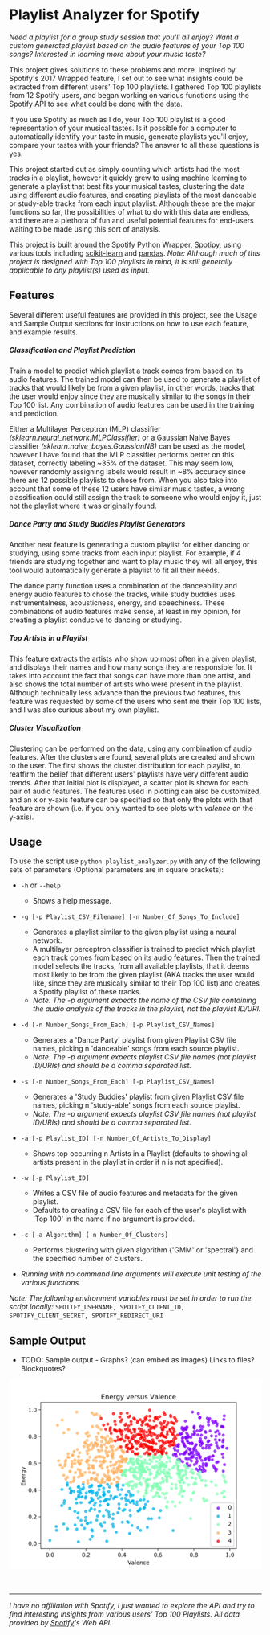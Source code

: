 # Playlist Analyzer for Spotify


*Need a playlist for a group study session that you'll all enjoy? Want a custom generated playlist based on the audio features of your Top 100 songs? Interested in learning more about your music taste?* 

This project gives solutions to these problems and more. Inspired by Spotify's 2017 Wrapped feature, I set out to see what insights could be extracted from different users' Top 100 playlists. I gathered Top 100 playlists from 12 Spotify users, and began working on various functions using the Spotify API to see what could be done with the data.

If you use Spotify as much as I do, your Top 100 playlist is a good representation of your musical tastes. Is it possible for a computer to automatically identify your taste in music, generate playlists you'll enjoy, compare your tastes with your friends? The answer to all these questions is yes.

This project started out as simply counting which artists had the most tracks in a playlist, however it quickly grew to using machine learning to generate a playlist that best fits your musical tastes, clustering the data using different audio features, and creating playlists of the most danceable or study-able tracks from each input playlist. Although these are the major functions so far, the possibilities of what to do with this data are endless, and there are a plethora of fun and useful potential features for end-users waiting to be made using this sort of analysis. 


This project is built around the Spotify Python Wrapper, [Spotipy](https://github.com/plamere/spotipy), using various tools including [scikit-learn](http://scikit-learn.org/stable/) and [pandas](https://pandas.pydata.org/). *Note: Although much of this project is designed with Top 100 playlists in mind, it is still generally applicable to any playlist(s) used as input.*


## Features
Several different useful features are provided in this project, see the Usage and Sample Output sections for instructions on how to use each feature, and example results.
##### Classification and Playlist Prediction

Train a model to predict which playlist a track comes from based on its audio features. The trained model can then be used to generate a playlist of tracks that would likely be from a given playlist, in other words, tracks that the user would enjoy since they are musically similar to the songs in their Top 100 list. Any combination of audio features can be used in the training and prediction.

Either a Multilayer Perceptron (MLP) classifier *(sklearn.neural_network.MLPClassifier)* or a Gaussian Naive Bayes classifier *(sklearn.naive_bayes.GaussianNB)* can be used as the model, however I have found that the MLP classifier performs better on this dataset, correctly labeling ~35% of the dataset. This may seem low, however randomly assigning labels would result in ~8% accuracy since there are 12 possible playlists to chose from. When you also take into account that some of these 12 users have similar music tastes, a wrong classification could still assign the track to someone who would enjoy it, just not the playlist where it was originally found.

##### Dance Party and Study Buddies Playlist Generators
Another neat feature is generating a custom playlist for either dancing or studying, using some tracks from each input playlist. For example, if 4 friends are studying together and want to play music they will all enjoy, this tool would automatically generate a playlist to fit all their needs. 

The dance party function uses a combination of the danceability and energy audio features to chose the tracks, while study buddies uses instrumentalness, acousticness, energy, and speechiness. These combinations of audio features make sense, at least in my opinion, for creating a playlist conducive to dancing or studying. 

##### Top Artists in a Playlist
This feature extracts the artists who show up most often in a given playlist, and displays their names and how many songs they are responsible for. It takes into account the fact that songs can have more than one artist, and also shows the total number of artists who were present in the playlist. Although technically less advance than the previous two features, this feature was requested by some of the users who sent me their Top 100 lists, and I was also curious about my own playlist.

##### Cluster Visualization
Clustering can be performed on the data, using any combination of audio features. After the clusters are found, several plots are created and shown to the user. The first shows the cluster distribution for each playlist, to reaffirm the belief that different users' playlists have very different audio trends. After that initial plot is displayed, a scatter plot is shown for each pair of audio features. The features used in plotting can also be customized, and an x or y-axis feature can be specified so that only the plots with that feature are shown (i.e. if you only wanted to see plots with *valence* on the y-axis). 




## Usage
To use the script use `python playlist_analyzer.py` with any of the following sets of parameters (Optional parameters are in square brackets):

* `-h` or `--help`
  * Shows a help message.

* `-g [-p Playlist_CSV_Filename] [-n Number_Of_Songs_To_Include]`
  *	Generates a playlist similar to the given playlist using a neural network.
  *	A multilayer perceptron classifier is trained to predict which playlist each track comes from based on its audio features. Then the trained model selects the tracks, from all available playlists, that it deems most likely to be from the given playlist (AKA tracks the user would like, since they are musically similar to their Top 100 list) and creates a Spotify playlist of these tracks.
  *	*Note: The -p argument expects the name of the CSV file containing the audio analysis of the tracks in the playlist, not the playlist ID/URI.*

* `-d [-n Number_Songs_From_Each] [-p Playlist_CSV_Names]`
	* Generates a 'Dance Party' playlist from given Playlist CSV file names, picking n 'danceable' songs from each source playlist.
	* *Note: The -p argument expects playlist CSV file names (not playlist ID/URIs) and should be a comma separated list.*

* `-s [-n Number_Songs_From_Each] [-p Playlist_CSV_Names]`
	* Generates a 'Study Buddies' playlist from given Playlist CSV file names, picking n 'study-able' songs from each source playlist.
	* *Note: The -p argument expects playlist CSV file names (not playlist ID/URIs) and should be a comma separated list.*

* `-a [-p Playlist_ID] [-n Number_Of_Artists_To_Display]`
	* Shows top occurring n Artists in a Playlist (defaults to showing all artists present in the playlist in order if n is not specified).

* `-w [-p Playlist_ID]`
	* Writes a CSV file of audio features and metadata for the given playlist.
	* Defaults to creating a CSV file for each of the user's playlist with 'Top 100' in the name if no argument is provided.

* `-c [-a Algorithm] [-n Number_Of_Clusters]`
	* Performs clustering with given algorithm {'GMM' or 'spectral'} and the specified number of clusters.

* *Running with no command line arguments will execute unit testing of the various functions.*

*Note: The following environment variables must be set in order to run the script locally:*
`SPOTIFY_USERNAME, SPOTIFY_CLIENT_ID, SPOTIFY_CLIENT_SECRET, SPOTIFY_REDIRECT_URI`



## Sample Output

* TODO: Sample output - Graphs? (can embed as images) Links to files? Blockquotes?

![Energy_vs_Valence_2D_GMM_6.png](sample_output/Energy_vs_Valence_2D_GMM_6.png)

&nbsp;

---



*I have no affiliation with Spotify, I just wanted to explore the API and try to find interesting insights from various users' Top 100 Playlists. All data provided by [Spotify](https://www.spotify.com)'s Web API.*
